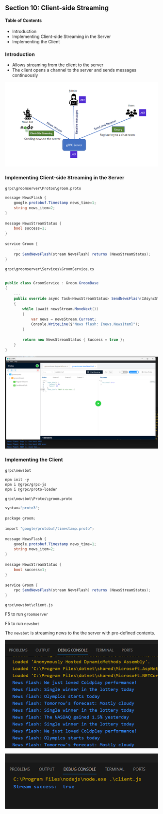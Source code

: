 ## Section 10: Client-side Streaming

#### Table of Contents
- Introduction
- Implementing Client-side Streaming in the Server
- Implementing the Client


### Introduction

- Allows streaming from the client to the server
- The client opens a channel to the server and sends messages continuously

![Architecture](https://github.com/lcycstudio/devops/blob/master/Building%20Web%20APIs%20with%20gRPC%20-%20The%20Complete%20Guide/10_client-side_streaming/architecture.png)

### Implementing Client-side Streaming in the Server

`grpc\groomserver\Protos\groom.proto`

```cs
message NewsFlash {
    google.protobuf.Timestamp news_time=1;
    string news_item=2;
}

message NewsStreamStatus {
    bool success=1;
}

service Groom {
    ...
    rpc SendNewsFlash(stream NewsFlash) returns (NewsStreamStatus);
}
```

`grpc\groomserver\Services\GroomService.cs`
```cs

public class GroomService : Groom.GroomBase
{
    ...
    public override async Task<NewsStreamStatus> SendNewsFlash(IAsyncStreamReader<NewsFlash> newsStream, ServerCallContext context)
    {
        while (await newsStream.MoveNext())
        {
            var news = newsStream.Current;
            Console.WriteLine($"News flash: {news.NewsItem}");
        }

        return new NewsStreamStatus { Success = true };
    }
}
```


![Client Streaming](https://github.com/lcycstudio/devops/blob/master/Building%20Web%20APIs%20with%20gRPC%20-%20The%20Complete%20Guide/10_client-side_streaming/client_streaming.png)



### Implementing the Client

`grpc\newsbot`
```
npm init -y
npm i @grpc/grpc-js
npm i @grpc/proto-loader
```

`grpc\newsbot\Protos\groom.proto`
```cs
syntax="proto3";

package groom;

import "google/protobuf/timestamp.proto";

message NewsFlash {
    google.protobuf.Timestamp news_time=1;
    string news_item=2;
}

message NewsStreamStatus {
    bool success=1;
}

service Groom {
    rpc SendNewsFlash(stream NewsFlash) returns (NewsStreamStatus);
}
```

`grpc\newsbot\client.js`

F5 to run `groomserver`

F5 to run `newsbot`

The `newsbot` is streaming news to the the server with pre-defined contents.


![Newsbot Debug](https://github.com/lcycstudio/devops/blob/master/Building%20Web%20APIs%20with%20gRPC%20-%20The%20Complete%20Guide/10_client-side_streaming/newsbot_debug.png)

![Newsbot Success](https://github.com/lcycstudio/devops/blob/master/Building%20Web%20APIs%20with%20gRPC%20-%20The%20Complete%20Guide/10_client-side_streaming/newsbot_success.png)